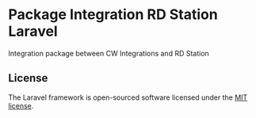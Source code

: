 # Package Integration RD Station Laravel

Integration package between CW Integrations and RD Station

## License

The Laravel framework is open-sourced software licensed under the [MIT license](https://opensource.org/licenses/MIT).
